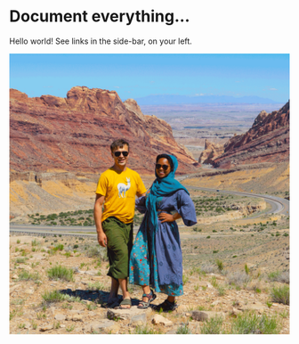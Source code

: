 # Document everything...

Hello world! See links in the side-bar, on your left.

![](../.gitbook/assets/portrait-canyon.gif)



